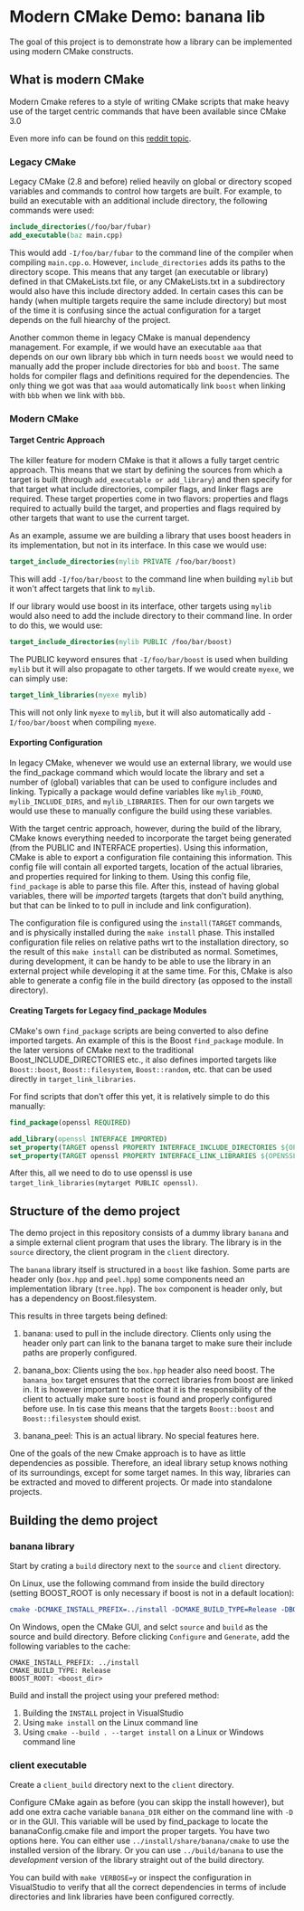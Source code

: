 # Modern CMake Demo: banana lib

The goal of this project is to demonstrate how a library can be implemented using modern CMake constructs.

## What is modern CMake

Modern Cmake referes to a style of writing CMake scripts that make heavy use of the target centric commands that have been available since CMake 3.0

Even more info can be found on this [reddit topic](https://www.reddit.com/r/cpp/comments/6fm38k/idiomatic_cmake/?st=j3mnsy0n&sh=13d47a4c).

### Legacy CMake

Legacy CMake (2.8 and before) relied heavily on global or directory scoped variables and commands to control how targets are built. For example, to build an executable with an additional include directory, the following commands were used:

```cmake
include_directories(/foo/bar/fubar)
add_executable(baz main.cpp)
```

This would add `-I/foo/bar/fubar` to the command line of the compiler when compiling `main.cpp.o`. However, `include_directories` adds its paths to the directory scope. This means that any target (an executable or library) defined in that CMakeLists.txt file, or any CMakeLists.txt in a subdirectory would also have this include directory added. In certain cases this can be handy (when multiple targets require the same include directory) but most of the time it is confusing since the actual configuration for a target depends on the full hiearchy of the project.

Another common theme in legacy CMake is manual dependency management. For example, if we would have an executable `aaa` that depends on our own library `bbb` which in turn needs `boost` we would need to manually add the proper include directories for `bbb` and `boost`. The same holds for compiler flags and definitions required for the dependencies. The only thing we got was that `aaa` would automatically link `boost` when linking with `bbb` when we link with `bbb`.

### Modern CMake

#### Target Centric Approach

The killer feature for modern CMake is that it allows a fully target centric approach. This means that we start by defining the sources from which a target is built (through `add_executable or add_library`) and then specify for that target what include directories, compiler flags, and linker flags are required. These target properties come in two flavors: properties and flags required to actually build the target, and properties and flags required by other targets that want to use the current target.

As an example, assume we are building a library that uses boost headers in its implementation, but not in its interface. In this case we would use:

```cmake
target_include_directories(mylib PRIVATE /foo/bar/boost)
```

This will add `-I/foo/bar/boost` to the command line when building `mylib` but it won't affect targets that link to `mylib`.

If our library would use boost in its interface, other targets using `mylib` would also need to add the include directory to their command line. In order to do this, we would use:

```cmake
target_include_directories(mylib PUBLIC /foo/bar/boost)
```

The PUBLIC keyword ensures that `-I/foo/bar/boost` is used when building `mylib` but it will also propagate to other targets. If we would create `myexe`, we can simply use:

```cmake
target_link_libraries(myexe mylib)
```

This will not only link `myexe` to `mylib`, but it will also automatically add `-I/foo/bar/boost` when compiling `myexe`.

#### Exporting Configuration

In legacy CMake, whenever we would use an external library, we would use the find_package command which would locate the library and set a number of (global) variables that can be used to configure includes and linking. Typically a package would define variables like `mylib_FOUND`, `mylib_INCLUDE_DIRS`, and `mylib_LIBRARIES`. Then for our own targets we would use these to manually configure the build using these variables.

With the target centric approach, however, during the build of the library, CMake knows everything needed to incorporate the target being generated (from the PUBLIC and INTERFACE properties). Using this information, CMake is able to export a configuration file containing this information. This config file will contain all exported targets, location of the actual libraries, and properties required for linking to them. Using this config file, `find_package` is able to parse this file. After this, instead of having global variables, there will be _imported_ targets (targets that don't build anything, but that can be linked to to pull in include and link configuration).

The configuration file is configured using the `install(TARGET` commands, and is physically installed during the `make install` phase. This installed configuration file relies on relative paths wrt to the installation directory, so the result of this `make install` can be distributed as normal. Sometimes, during development, it can be handy to be able to use the library in an external project while developing it at the same time. For this, CMake is also able to generate a config file in the build directory (as opposed to the install directory).

#### Creating Targets for Legacy find_package Modules

CMake's own `find_package` scripts are being converted to also define imported targets. An example of this is the Boost `find_package` module. In the later versions of CMake next to the traditional Boost_INCLUDE_DIRECTORIES etc., it also defines imported targets like `Boost::boost`, `Boost::filesystem`, `Boost::random`, etc. that can be used directly in `target_link_libraries`.

For find scripts that don't offer this yet, it is relatively simple to do this manually:
```cmake
find_package(openssl REQUIRED)

add_library(openssl INTERFACE IMPORTED)
set_property(TARGET openssl PROPERTY INTERFACE_INCLUDE_DIRECTORIES ${OPENSSL_INCLUDE_DIR})
set_property(TARGET openssl PROPERTY INTERFACE_LINK_LIBRARIES ${OPENSSL_LIBRARIES})
```
After this, all we need to do to use openssl is use `target_link_libraries(mytarget PUBLIC openssl)`.

## Structure of the demo project

The demo project in this repository consists of a dummy library `banana` and a simple external client program that uses the library. The library is in the `source` directory, the client program in the `client` directory.

The `banana` library itself is structured in a `boost` like fashion. Some parts are header only (`box.hpp` and `peel.hpp`) some components need an implementation library (`tree.hpp`). The `box` component is header only, but has a dependency on Boost.filesystem.

This results in three targets being defined:
1. banana: used to pull in the include directory. Clients only using the header only part can link to the banana target to make sure their include paths are properly configured.

2. banana_box: Clients using the `box.hpp` header also need boost. The `banana_box` target ensures that the correct libraries from boost are linked in. It is however important to notice that it is the responsibility of the client to actually make sure `boost` is found and properly configured before use. In tis case this means that the targets `Boost::boost` and `Boost::filesystem` should exist.

3. banana_peel: This is an actual library. No special features here.

One of the goals of the new Cmake approach is to have as little dependencies as possible. Therefore, an ideal library setup knows nothing of its surroundings, except for some target names. In this way, libraries can be extracted and moved to different projects. Or made into standalone projects.

## Building the demo project

### banana library
Start by crating a `build` directory next to the `source` and `client` directory. 

On Linux, use the following command from inside the build directory (setting BOOST_ROOT is only necessary if boost is not in a default location):

```cmake
cmake -DCMAKE_INSTALL_PREFIX=../install -DCMAKE_BUILD_TYPE=Release -DBOOST_ROOT=<boost_dir> ../source/
```

On Windows, open the CMake GUI, and selct `source` and `build` as the source and build directory. Before clicking `Configure` and `Generate`, add the following variables to the cache:
```
CMAKE_INSTALL_PREFIX: ../install
CMAKE_BUILD_TYPE: Release
BOOST_ROOT: <boost_dir>
```

Build and install the project using your prefered method:
1. Building the `INSTALL` project in VisualStudio
2. Using `make install` on the Linux command line
3. Using `cmake --build . --target install` on a Linux or Windows command line

### client executable
Create a `client_build` directory next to the `client` directory.

Configure CMake again as before (you can skipp the install however), but add one extra cache variable `banana_DIR` either on the command line with `-D` or in the GUI. This variable will be used by find_package to locate the bananaConfig.cmake file and import the proper targets. You have two options here. You can either use `../install/share/banana/cmake` to use the installed version of the library. Or you can use `../build/banana` to use the _development_ version of the library straight out of the build directory.

You can build with `make VERBOSE=y` or inspect the configuration in VisualStudio to verify that all the correct dependencies in terms of include directories and link libraries have been configured correctly.